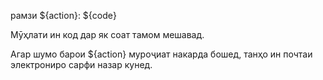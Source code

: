 рамзи ${action}: ${code}

Мӯҳлати ин код дар як соат тамом мешавад.

Агар шумо барои ${action} муроҷиат накарда бошед, танҳо ин почтаи электрониро сарфи назар кунед.
